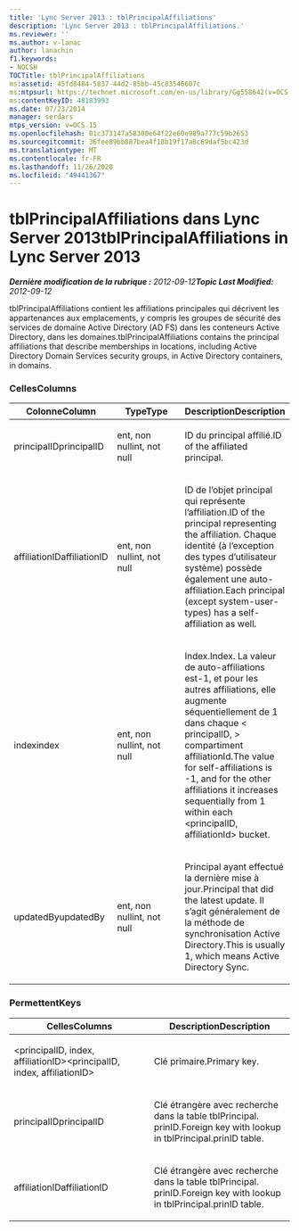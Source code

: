 ```yaml
---
title: 'Lync Server 2013 : tblPrincipalAffiliations'
description: 'Lync Server 2013 : tblPrincipalAffiliations.'
ms.reviewer: ''
ms.author: v-lanac
author: lanachin
f1.keywords:
- NOCSH
TOCTitle: tblPrincipalAffiliations
ms:assetid: 45fd8484-5837-44d2-85bb-45c83546607c
ms:mtpsurl: https://technet.microsoft.com/en-us/library/Gg558642(v=OCS.15)
ms:contentKeyID: 48183993
ms.date: 07/23/2014
manager: serdars
mtps_version: v=OCS.15
ms.openlocfilehash: 01c373147a58300e64f22e60e989a777c59b2653
ms.sourcegitcommit: 36fee89bb887bea4f18b19f17a8c69daf5bc423d
ms.translationtype: MT
ms.contentlocale: fr-FR
ms.lasthandoff: 11/26/2020
ms.locfileid: "49441367"
---
```

# <a name="tblprincipalaffiliations-in-lync-server-2013"></a><span data-ttu-id="74cee-103">tblPrincipalAffiliations dans Lync Server 2013</span><span class="sxs-lookup"><span data-stu-id="74cee-103">tblPrincipalAffiliations in Lync Server 2013</span></span>

<div data-xmlns="http://www.w3.org/1999/xhtml">

<div class="topic" data-xmlns="http://www.w3.org/1999/xhtml" data-msxsl="urn:schemas-microsoft-com:xslt" data-cs="https://msdn.microsoft.com/">

<div data-asp="https://msdn2.microsoft.com/asp">



</div>

<div id="mainSection">

<div id="mainBody"><span data-ttu-id="74cee-104">

<span> </span></span><span class="sxs-lookup"><span data-stu-id="74cee-104">

<span> </span></span></span>

<span data-ttu-id="74cee-105">_**Dernière modification de la rubrique :** 2012-09-12_</span><span class="sxs-lookup"><span data-stu-id="74cee-105">_**Topic Last Modified:** 2012-09-12_</span></span>

<span data-ttu-id="74cee-106">tblPrincipalAffiliations contient les affiliations principales qui décrivent les appartenances aux emplacements, y compris les groupes de sécurité des services de domaine Active Directory (AD FS) dans les conteneurs Active Directory, dans les domaines.</span><span class="sxs-lookup"><span data-stu-id="74cee-106">tblPrincipalAffiliations contains the principal affiliations that describe memberships in locations, including Active Directory Domain Services security groups, in Active Directory containers, in domains.</span></span>

### <a name="columns"></a><span data-ttu-id="74cee-107">Celles</span><span class="sxs-lookup"><span data-stu-id="74cee-107">Columns</span></span>

<table>
<colgroup>
<col style="width: 33%" />
<col style="width: 33%" />
<col style="width: 33%" />
</colgroup>
<thead>
<tr class="header">
<th><span data-ttu-id="74cee-108">Colonne</span><span class="sxs-lookup"><span data-stu-id="74cee-108">Column</span></span></th>
<th><span data-ttu-id="74cee-109">Type</span><span class="sxs-lookup"><span data-stu-id="74cee-109">Type</span></span></th>
<th><span data-ttu-id="74cee-110">Description</span><span class="sxs-lookup"><span data-stu-id="74cee-110">Description</span></span></th>
</tr>
</thead>
<tbody>
<tr class="odd">
<td><p><span data-ttu-id="74cee-111">principalID</span><span class="sxs-lookup"><span data-stu-id="74cee-111">principalID</span></span></p></td>
<td><p><span data-ttu-id="74cee-112">ent, non null</span><span class="sxs-lookup"><span data-stu-id="74cee-112">int, not null</span></span></p></td>
<td><p><span data-ttu-id="74cee-113">ID du principal affilié.</span><span class="sxs-lookup"><span data-stu-id="74cee-113">ID of the affiliated principal.</span></span></p></td>
</tr>
<tr class="even">
<td><p><span data-ttu-id="74cee-114">affiliationID</span><span class="sxs-lookup"><span data-stu-id="74cee-114">affiliationID</span></span></p></td>
<td><p><span data-ttu-id="74cee-115">ent, non null</span><span class="sxs-lookup"><span data-stu-id="74cee-115">int, not null</span></span></p></td>
<td><p><span data-ttu-id="74cee-116">ID de l’objet principal qui représente l’affiliation.</span><span class="sxs-lookup"><span data-stu-id="74cee-116">ID of the principal representing the affiliation.</span></span> <span data-ttu-id="74cee-117">Chaque identité (à l’exception des types d’utilisateur système) possède également une auto-affiliation.</span><span class="sxs-lookup"><span data-stu-id="74cee-117">Each principal (except system-user-types) has a self-affiliation as well.</span></span></p></td>
</tr>
<tr class="odd">
<td><p><span data-ttu-id="74cee-118">index</span><span class="sxs-lookup"><span data-stu-id="74cee-118">index</span></span></p></td>
<td><p><span data-ttu-id="74cee-119">ent, non null</span><span class="sxs-lookup"><span data-stu-id="74cee-119">int, not null</span></span></p></td>
<td><p><span data-ttu-id="74cee-120">Index.</span><span class="sxs-lookup"><span data-stu-id="74cee-120">Index.</span></span> <span data-ttu-id="74cee-121">La valeur de auto-affiliations est-1, et pour les autres affiliations, elle augmente séquentiellement de 1 dans chaque &lt; principalID, &gt; compartiment affiliationId.</span><span class="sxs-lookup"><span data-stu-id="74cee-121">The value for self-affiliations is -1, and for the other affiliations it increases sequentially from 1 within each &lt;principalID, affiliationId&gt; bucket.</span></span></p></td>
</tr>
<tr class="even">
<td><p><span data-ttu-id="74cee-122">updatedBy</span><span class="sxs-lookup"><span data-stu-id="74cee-122">updatedBy</span></span></p></td>
<td><p><span data-ttu-id="74cee-123">ent, non null</span><span class="sxs-lookup"><span data-stu-id="74cee-123">int, not null</span></span></p></td>
<td><p><span data-ttu-id="74cee-124">Principal ayant effectué la dernière mise à jour.</span><span class="sxs-lookup"><span data-stu-id="74cee-124">Principal that did the latest update.</span></span> <span data-ttu-id="74cee-125">Il s’agit généralement de la méthode de synchronisation Active Directory.</span><span class="sxs-lookup"><span data-stu-id="74cee-125">This is usually 1, which means Active Directory Sync.</span></span></p></td>
</tr>
</tbody>
</table>


### <a name="keys"></a><span data-ttu-id="74cee-126">Permettent</span><span class="sxs-lookup"><span data-stu-id="74cee-126">Keys</span></span>

<table>
<colgroup>
<col style="width: 50%" />
<col style="width: 50%" />
</colgroup>
<thead>
<tr class="header">
<th><span data-ttu-id="74cee-127">Celles</span><span class="sxs-lookup"><span data-stu-id="74cee-127">Columns</span></span></th>
<th><span data-ttu-id="74cee-128">Description</span><span class="sxs-lookup"><span data-stu-id="74cee-128">Description</span></span></th>
</tr>
</thead>
<tbody>
<tr class="odd">
<td><p><span data-ttu-id="74cee-129">&lt;principalID, index, affiliationID&gt;</span><span class="sxs-lookup"><span data-stu-id="74cee-129">&lt;principalID, index, affiliationID&gt;</span></span></p></td>
<td><p><span data-ttu-id="74cee-130">Clé primaire.</span><span class="sxs-lookup"><span data-stu-id="74cee-130">Primary key.</span></span></p></td>
</tr>
<tr class="even">
<td><p><span data-ttu-id="74cee-131">principalID</span><span class="sxs-lookup"><span data-stu-id="74cee-131">principalID</span></span></p></td>
<td><p><span data-ttu-id="74cee-132">Clé étrangère avec recherche dans la table tblPrincipal. prinID.</span><span class="sxs-lookup"><span data-stu-id="74cee-132">Foreign key with lookup in tblPrincipal.prinID table.</span></span></p></td>
</tr>
<tr class="odd">
<td><p><span data-ttu-id="74cee-133">affiliationID</span><span class="sxs-lookup"><span data-stu-id="74cee-133">affiliationID</span></span></p></td>
<td><p><span data-ttu-id="74cee-134">Clé étrangère avec recherche dans la table tblPrincipal. prinID.</span><span class="sxs-lookup"><span data-stu-id="74cee-134">Foreign key with lookup in tblPrincipal.prinID table.</span></span></p></td>
</tr>
</tbody>
</table><span data-ttu-id="74cee-135">


</div>

<span> </span>

</div>

</div>

</span><span class="sxs-lookup"><span data-stu-id="74cee-135">


</div>

<span> </span>

</div>

</div>

</span></span></div>

